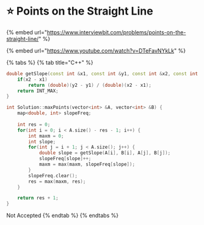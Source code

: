 # ⭐ Points on the Straight Line

{% embed url="https://www.interviewbit.com/problems/points-on-the-straight-line/" %}

{% embed url="https://www.youtube.com/watch?v=DTeFavNYkLk" %}

{% tabs %}
{% tab title="C++" %}
```cpp
double getSlope(const int &x1, const int &y1, const int &x2, const int &y2) {
    if(x2 - x1) 
        return (double)(y2 - y1) / (double)(x2 - x1);
    return INT_MAX;        
}

int Solution::maxPoints(vector<int> &A, vector<int> &B) {
    map<double, int> slopeFreq;
    
    int res = 0;
    for(int i = 0; i < A.size() - res - 1; i++) {
        int maxm = 0;
        int slope;
        for(int j = i + 1; j < A.size(); j++) {
            double slope = getSlope(A[i], B[i], A[j], B[j]);
            slopeFreq[slope]++;
            maxm = max(maxm, slopeFreq[slope]);
        }
        slopeFreq.clear();
        res = max(maxm, res);
    }

    return res + 1;
}
```

Not Accepted
{% endtab %}
{% endtabs %}
